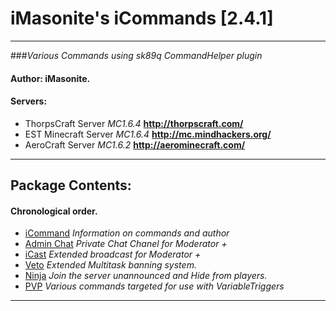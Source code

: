 # iMasonite's __iCommands [2.4.1]__
--------
	 
###*Various Commands using sk89q CommandHelper plugin*
 
#### Author: iMasonite.
#### Servers: 
- ThorpsCraft Server *MC1.6.4* **http://thorpscraft.com/**
- EST Minecraft Server *MC1.6.4* **http://mc.mindhackers.org/**
- AeroCraft Server *MC1.6.2* **http://aerominecraft.com/**

-------------------------------------------------------------
## Package Contents: 
#### Chronological order.

- [iCommand](https://github.com/iMasonite/CommandHelper/tree/master/LocalPackages/iCommand "iCommand") *Information on commands and author*
- [Admin Chat](https://github.com/iMasonite/CommandHelper/tree/master/LocalPackages/AdminChat "Admin Chat") *Private Chat Chanel for Moderator +*
- [iCast](https://github.com/iMasonite/CommandHelper/tree/master/LocalPackages/iCast "iCast") *Extended broadcast for Moderator +*
- [Veto](https://github.com/iMasonite/CommandHelper/tree/master/LocalPackages/Veto "Veto") *Extended Multitask banning system.*
- [Ninja](https://github.com/iMasonite/CommandHelper/tree/master/LocalPackages/Ninja "Ninja") *Join the server unannounced and Hide from players.*
- [PVP](https://github.com/iMasonite/CommandHelper/tree/master/LocalPackages/PVP "vPVP") *Various commands targeted for use with VariableTriggers*


-------------------------------------------------------------